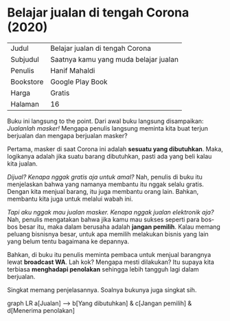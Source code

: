 # Belajar jualan di tengah Corona (2020)

|||
|---|---|
| Judul | Belajar jualan di tengah Corona |
| Subjudul | Saatnya kamu yang muda belajar jualan |
| Penulis | Hanif Mahaldi |
| Bookstore | Google Play Book |
| Harga | Gratis |
| Halaman | 16 |

Buku ini langsung to the point. Dari awal buku langsung disampaikan: _Jualanlah masker!_ Mengapa penulis langsung meminta kita buat terjun berjualan dan mengapa berjualan masker?

Pertama, masker di saat Corona ini adalah **sesuatu yang dibutuhkan**. Maka, logikanya adalah jika suatu barang dibutuhkan, pasti ada yang beli kalau kita jualan.

_Dijual? Kenapa nggak gratis aja untuk amal?_ Nah, penulis di buku itu menjelaskan bahwa yang namanya membantu itu nggak selalu gratis. Dengan kita menjual barang, itu juga membantu orang lain. Bahkan, membantu kita juga untuk melalui wabah ini.

_Tapi aku nggak mau jualan masker. Kenapa nggak jualan elektronik aja?_ Nah, penulis mengatakan bahwa jika kamu mau sukses seperti para bos-bos besar itu, maka dalam berusaha adalah **jangan pemilih**. Kalau memang peluang bisnisnya besar, untuk apa memilih melakukan bisnis yang lain yang belum tentu bagaimana ke depannya.

Bahkan, di buku itu penulis meminta pembaca untuk menjual barangnya lewat **broadcast WA**. Lah kok? Mengapa mesti dilakukan? Itu supaya kita terbiasa **menghadapi penolakan** sehingga lebih tangguh lagi dalam berjualan.

Singkat memang penjelasannya. Soalnya bukunya juga singkat sih.

<div class="mermaid">
graph LR
a[Jualan] --> b[Yang dibutuhkan] & c[Jangan pemilih] & d[Menerima penolakan]
</div> 